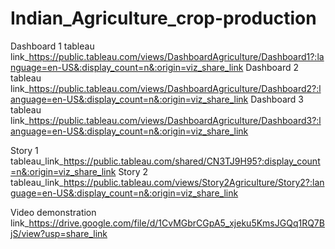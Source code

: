 # Indian_Agriculture_crop-production


Dashboard 1 tableau link_https://public.tableau.com/views/DashboardAgriculture/Dashboard1?:language=en-US&:display_count=n&:origin=viz_share_link
Dashboard 2 tableau link_https://public.tableau.com/views/DashboardAgriculture/Dashboard2?:language=en-US&:display_count=n&:origin=viz_share_link
Dashboard 3 tableau link_https://public.tableau.com/views/DashboardAgriculture/Dashboard3?:language=en-US&:display_count=n&:origin=viz_share_link



Story 1 tableau_link_https://public.tableau.com/shared/CN3TJ9H95?:display_count=n&:origin=viz_share_link
Story 2 tableau_link_https://public.tableau.com/views/Story2Agriculture/Story2?:language=en-US&:display_count=n&:origin=viz_share_link


Video demonstration link_https://drive.google.com/file/d/1CvMGbrCGpA5_xjeku5KmsJGQq1RQ7BjS/view?usp=share_link
